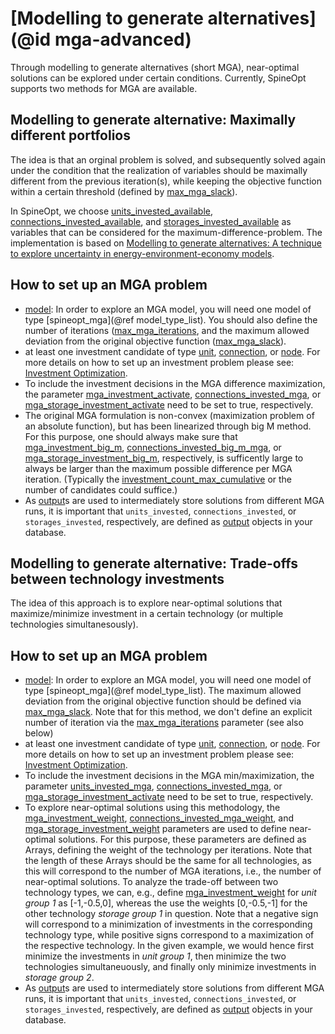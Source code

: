 # [Modelling to generate alternatives](@id mga-advanced)

Through modelling to generate alternatives (short MGA), near-optimal solutions can be explored under certain conditions. Currently, SpineOpt supports two methods for MGA are available.

## Modelling to generate alternative: Maximally different portfolios
The idea is that an orginal problem is solved, and subsequently solved again under the condition that the realization of variables should be maximally different from the previous iteration(s), while keeping the objective function within a certain threshold (defined by [max\_mga\_slack](@ref)).

In SpineOpt, we choose [units\_invested\_available](@ref), [connections\_invested\_available](@ref), and [storages\_invested\_available](@ref) as variables that can be considered for the maximum-difference-problem. The implementation is based on [Modelling to generate alternatives: A technique to explore uncertainty in energy-environment-economy models](https://doi.org/10.1016/j.apenergy.2017.03.065).

## How to set up an MGA problem
- [model](@ref): In order to explore an MGA model, you will need one model of type [spineopt\_mga](@ref model_type_list). You should also define the number of iterations ([max\_mga\_iterations](@ref), and the maximum allowed deviation from the original objective function ([max\_mga\_slack](@ref)).
- at least one investment candidate of type [unit](@ref), [connection](@ref), or [node](@ref). For more details on how to set up an investment problem please see: [Investment Optimization](@ref).
- To include the investment decisions in the MGA difference maximization, the parameter [mga\_investment\_activate](@ref), [connections\_invested\_mga](@ref), or [mga\_storage\_investment\_activate](@ref) need to be set to true, respectively.
- The original MGA formulation is non-convex (maximization problem of an absolute function), but has been linearized through big M method. For this purpose, one should always make sure that [mga\_investment\_big\_m](@ref), [connections\_invested\_big\_m\_mga](@ref), or [mga\_storage\_investment\_big\_m](@ref), respectively, is sufficently large to always be larger than the maximum possible difference per MGA iteration. (Typically the [investment\_count\_max\_cumulative](@ref) or the number of candidates could suffice.)
- As [output](@ref)s are used to intermediately store solutions from different MGA runs, it is important that `units_invested`, `connections_invested`, or `storages_invested`, respectively, are defined as [output](@ref) objects in your database.

## Modelling to generate alternative: Trade-offs between technology investments
The idea of this approach is to explore near-optimal solutions that maximize/minimize investment in a certain technology (or multiple technologies simultanesously). 

## How to set up an MGA problem
- [model](@ref): In order to explore an MGA model, you will need one model of type [spineopt\_mga](@ref model_type_list). The maximum allowed deviation from the original objective function should be defined via [max\_mga\_slack](@ref). Note that for this method, we don't define an explicit number of iteration via the  [max\_mga\_iterations](@ref) parameter (see also below)
- at least one investment candidate of type [unit](@ref), [connection](@ref), or [node](@ref). For more details on how to set up an investment problem please see: [Investment Optimization](@ref).
- To include the investment decisions in the MGA min/maximization, the parameter [units\_invested\_mga](@ref), [connections\_invested\_mga](@ref), or [mga\_storage\_investment\_activate](@ref) need to be set to true, respectively.
- To explore near-optimal solutions using this methodology, the [mga\_investment\_weight](@ref), [connections\_invested\_mga\_weight](@ref), and [mga\_storage\_investment\_weight](@ref) parameters are used to define near-optimal solutions. For this purpose, these parameters are defined as Arrays, defining the weight of the technology per iterations. Note that the length of these Arrays should be the same for all technologies, as this will correspond to the number of MGA iterations, i.e., the number of near-optimal solutions. To analyze the trade-off between two technology types, we can, e.g., define [mga\_investment\_weight](@ref) for *unit group 1* as [-1,-0.5,0], whereas the use the weights [0,-0.5,-1] for the other technology *storage group 1* in question. Note that a negative sign will correspond to a minimization of investments in the corresponding technology type, while positive signs correspond to a maximization of the respective technology. In the given example, we would hence first minimize the investments in *unit group 1*, then minimize the two technologies simultaneuously, and finally only minimize investments in *storage group 2*.
- As [output](@ref)s are used to intermediately store solutions from different MGA runs, it is important that `units_invested`, `connections_invested`, or `storages_invested`, respectively, are defined as [output](@ref) objects in your database.
